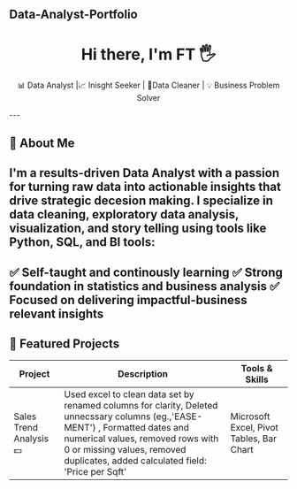 ## Data-Analyst-Portfolio
<h1 align="center" > Hi there, I'm FT 🖐</h1>
<p align="center">
📊 Data Analyst |📈 Inisght Seeker | 🧹Data Cleaner | 💡 Business Problem Solver 
</p>
---

## 🪪 About Me
I'm a results-driven **Data Analyst** with a passion for turning raw data into actionable insights that drive strategic decesion making. I specialize in **data cleaning, exploratory data analysis, visualization, and story telling** using tools like Python, SQL, and BI tools: 
---
✅ Self-taught and continously learning 
✅ Strong foundation in statistics and business analysis 
✅ Focused on delivering **impactful-business relevant insights**
---
## 🚀 Featured Projects 
| Project | Description | Tools & Skills |
|---------|-------------|----------------|
|  Sales Trend Analysis 💵 |  Used excel to clean data set by renamed columns for clarity, Deleted unnecssary columns (eg.,'EASE-MENT') , Formatted dates and numerical values, removed rows with 0 or missing values, removed duplicates, added calculated field: 'Price per Sqft' |  Microsoft Excel, Pivot Tables, Bar Chart |

